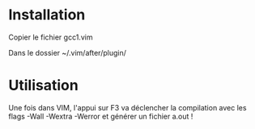 # Installation

Copier le fichier gcc1.vim

Dans le dossier 
~/.vim/after/plugin/

# Utilisation

Une fois dans VIM, l'appui sur F3 va déclencher la compilation avec les flags -Wall -Wextra -Werror et générer un fichier a.out !
